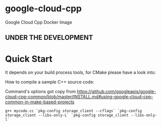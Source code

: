 # google-cloud-cpp
Google Cloud Cpp Docker Image

## UNDER THE DEVELOPMENT ##

# Quick Start

It depends on your build process tools, for CMake please have a look into:

How to compile a sample C++ source code:

Command's options got copy from https://github.com/googleapis/google-cloud-cpp-common/blob/master/INSTALL.md#using-google-cloud-cpp-common-in-make-based-projects
```
g++ mycode.cc `pkg-config storage_client --cflags` `pkg-config storage_client --libs-only-L` `pkg-config storage_client --libs-only-l`
```
